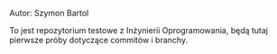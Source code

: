 Autor: Szymon Bartol

To jest repozytorium testowe z Inżynierii Oprogramowania,
będą tutaj pierwsze próby dotyczące commitów i branchy.
